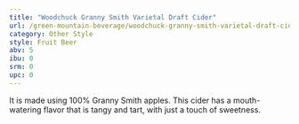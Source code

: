 ```yaml
---
title: "Woodchuck Granny Smith Varietal Draft Cider"
url: /green-mountain-beverage/woodchuck-granny-smith-varietal-draft-cider/
category: Other Style
style: Fruit Beer
abv: 5
ibu: 0
srm: 0
upc: 0
---
```

It is made using 100% Granny Smith apples. This cider has a mouth-watering flavor that is tangy and tart, with just a touch of sweetness.
